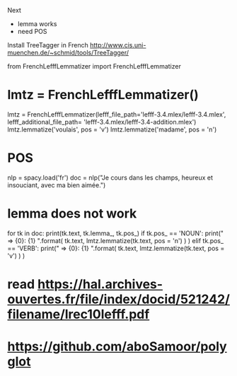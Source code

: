 Next

* lemma works
* need POS

Install TreeTagger in French
http://www.cis.uni-muenchen.de/~schmid/tools/TreeTagger/


from  FrenchLefffLemmatizer import FrenchLefffLemmatizer
# lmtz = FrenchLefffLemmatizer()
lmtz = FrenchLefffLemmatizer(lefff_file_path='lefff-3.4.mlex/lefff-3.4.mlex', lefff_additional_file_path= 'lefff-3.4.mlex/lefff-3.4-addition.mlex')
lmtz.lemmatize('voulais', pos = 'v')
lmtz.lemmatize('madame', pos = 'n')

# POS
nlp = spacy.load('fr')
doc = nlp("Je cours dans les champs, heureux et insouciant, avec ma bien aimée.")
# lemma does not work
for tk in doc:
    print(tk.text, tk.lemma_, tk.pos_)
    if tk.pos_ == 'NOUN':
        print(" => {0}: {1}  ".format( tk.text, lmtz.lemmatize(tk.text, pos = 'n') ) )
    elif tk.pos_ == 'VERB':
        print(" => {0}: {1}  ".format( tk.text, lmtz.lemmatize(tk.text, pos = 'v') ) )


# read https://hal.archives-ouvertes.fr/file/index/docid/521242/filename/lrec10lefff.pdf

# https://github.com/aboSamoor/polyglot
